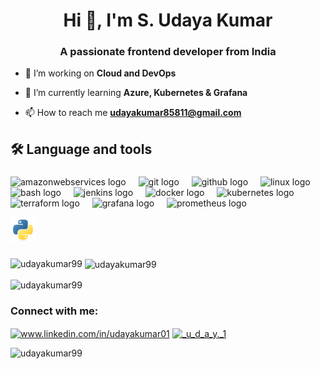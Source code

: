<h1 align="center">Hi 👋, I'm S. Udaya Kumar</h1>
<h3 align="center">A passionate frontend developer from India</h3>

- 🔭 I’m working on **Cloud and DevOps**

- 🌱 I’m currently learning **Azure, Kubernetes & Grafana**

- 📫 How to reach me **udayakumar85811@gmail.com**

###

<h2 align="left">🛠 Language and tools</h2>

###

<div align="left">
  <img src="https://cdn.jsdelivr.net/gh/devicons/devicon/icons/amazonwebservices/amazonwebservices-line-wordmark.svg" height="40" alt="amazonwebservices logo"  />
  <img width="12" />
  <img src="https://cdn.jsdelivr.net/gh/devicons/devicon/icons/git/git-original.svg" height="40" alt="git logo"  />
  <img width="12" />
  <img src="https://cdn.jsdelivr.net/gh/devicons/devicon/icons/github/github-original.svg" height="40" alt="github logo"  />
  <img width="12" />
  <img src="https://cdn.jsdelivr.net/gh/devicons/devicon/icons/linux/linux-original.svg" height="40" alt="linux logo"  />
  <img width="12" />
  <img src="https://cdn.jsdelivr.net/gh/devicons/devicon/icons/bash/bash-original.svg" height="40" alt="bash logo"  />
  <img width="12" />
  <img src="https://cdn.jsdelivr.net/gh/devicons/devicon/icons/jenkins/jenkins-line.svg" height="40" alt="jenkins logo"  />
  <img width="12" />
  <img src="https://cdn.jsdelivr.net/gh/devicons/devicon/icons/docker/docker-original.svg" height="40" alt="docker logo"  />
  <img width="12" />
  <img src="https://cdn.jsdelivr.net/gh/devicons/devicon/icons/kubernetes/kubernetes-plain.svg" height="40" alt="kubernetes logo"  />
  <img width="12" />
  <img src="https://cdn.jsdelivr.net/gh/devicons/devicon/icons/terraform/terraform-original.svg" height="40" alt="terraform logo"  />
  <img width="12" />
  <img src="https://cdn.jsdelivr.net/gh/devicons/devicon/icons/grafana/grafana-original.svg" height="40" alt="grafana logo"  />
  <img width="12" />
  <img src="https://cdn.jsdelivr.net/gh/devicons/devicon/icons/prometheus/prometheus-original.svg" height="40" alt="prometheus logo"  />
  <img width="12" />
  <p align="left"> <a href="https://www.python.org" target="_blank" rel="noreferrer"> <img src="https://raw.githubusercontent.com/devicons/devicon/master/icons/python/python-original.svg" alt="python" width="40" height="40"/> </a> </p>

</div>

###
<p><img align="left" src="https://github-readme-stats.vercel.app/api/top-langs?username=udayakumar99&show_icons=true&locale=en&layout=compact" alt="udayakumar99" /></p>

<p>&nbsp;<img align="center" src="https://github-readme-stats.vercel.app/api?username=udayakumar99&show_icons=true&locale=en" alt="udayakumar99" /></p>

<p><img align="center" src="https://github-readme-streak-stats.herokuapp.com/?user=udayakumar99&" alt="udayakumar99" /></p>

<h3 align="left">Connect with me:</h3>
<p align="left">
<a href="https://linkedin.com/in/www.linkedin.com/in/udayakumar01" target="blank"><img align="center" src="https://raw.githubusercontent.com/rahuldkjain/github-profile-readme-generator/master/src/images/icons/Social/linked-in-alt.svg" alt="www.linkedin.com/in/udayakumar01" height="30" width="40" /></a>
<a href="https://instagram.com/_u_d_a_y._1" target="blank"><img align="center" src="https://raw.githubusercontent.com/rahuldkjain/github-profile-readme-generator/master/src/images/icons/Social/instagram.svg" alt="_u_d_a_y._1" height="30" width="40" /></a>
</p>

<p align="left"> <img src="https://komarev.com/ghpvc/?username=udayakumar99&label=Profile%20views&color=0e75b6&style=flat" alt="udayakumar99" /> </p>


